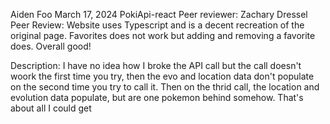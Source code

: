 Aiden Foo
March 17, 2024
PokiApi-react
Peer reviewer: Zachary Dressel
Peer Review: Website uses Typescript and is a decent recreation of the original page. Favorites does not work but adding and removing a favorite does. Overall good!

Description:
I have no idea how I broke the API call but the call doesn't woork the first time you try, then the evo and location data don't populate on the second time you try to call it. Then on the thrid call, the location and evolution data populate, but are one pokemon behind somehow.
That's about all I could get
